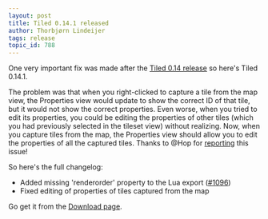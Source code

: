 ```yaml
---
layout: post
title: Tiled 0.14.1 released
author: Thorbjørn Lindeijer
tags: release
topic_id: 788
---
```


One very important fix was made after the [Tiled 0.14 release][1] so here's Tiled 0.14.1.

The problem was that when you right-clicked to capture a tile from the map view, the Properties view would update to show the correct ID of that tile, but it would not show the correct properties. Even worse, when you tried to edit its properties, you could be editing the properties of other tiles (which you had previously selected in the tileset view) without realizing. Now, when you capture tiles from the map, the Properties view should allow you to edit the properties of all the captured tiles. Thanks to @Hop for [reporting][2] this issue!

So here's the full changelog:

* Added missing 'renderorder' property to the Lua export ([#1096][3])
* Fixed editing of properties of tiles captured from the map

Go get it from the [Download page][4].


  [1]: http://discourse.mapeditor.org/t/tiled-0-14-0-released/769
  [2]: http://discourse.mapeditor.org/t/eyedropper-tool/755/12?u=bjorn
  [3]: https://github.com/bjorn/tiled/issues/1096
  [4]: http://www.mapeditor.org/download
